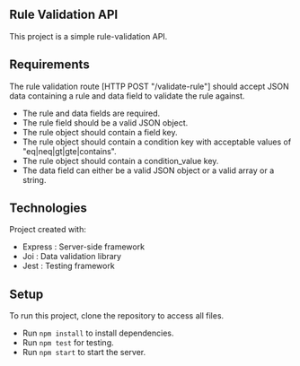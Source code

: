 ## Rule Validation API
This project is a simple rule-validation API.

## Requirements
The rule validation route [HTTP POST "/validate-rule"] should accept JSON data containing a rule and data field to validate the rule against.
  * The rule and data fields are required.
  * The rule field should be a valid JSON object.
  * The rule object should contain a field key.
  * The rule object should contain a condition key with acceptable values of "eq|neq|gt|gte|contains".
  * The rule object should contain a condition_value key.
  * The data field can either be a valid JSON object or a valid array or a string.
  
## Technologies
Project created with:
* Express : Server-side framework
* Joi : Data validation library
* Jest : Testing framework

## Setup
To run this project, clone the repository to access all files.
- Run ``` npm install ``` to install dependencies. 
- Run ```npm test``` for testing.
- Run ```npm start``` to start the server.
